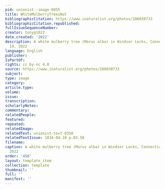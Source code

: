 ```yaml
---
pid: unionist--image-0055
title: WhiteMulberryTreeiNat
bibliographicCitation: https://www.inaturalist.org/photos/206030733
bibliographicCitation.republished: 
fullIssueSequenceNumber: 
creator: tonyg1022
date.created: '2022'
description: A white mulberry tree (Morus alba) in Windsor Locks, Connecticut, June
  14, 2022
language: English
publisher: 
IsPartOf: 
rights: cc by-nc 4.0
source: https://www.inaturalist.org/photos/206030733
subject: 
type: image
category: 
article.type: 
volume: 
issue: 
transcription: 
scholarlyNotes: 
commentary: 
relatedPeople: 
featured: 
repeated: 
relatedImage: 
relatedText: unionist-text-0350
relatedTextIssue: 1834-04-10 p.03.50
filename: 
caption: A white mulberry tree (Morus alba) in Windsor Locks, Connecticut, June 14,
  2022
order: '458'
layout: template_item
collection: template
thumbnail: ''
full: ''
manifest: ''
---
```

